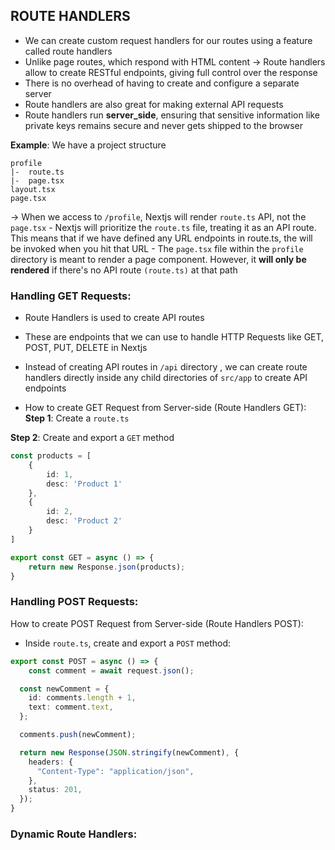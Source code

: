 ## ROUTE HANDLERS  

- We can create custom request handlers for our routes using a feature called route handlers
- Unlike page routes, which respond with HTML content
&rarr; Route handlers allow to create RESTful endpoints, giving full control over the response  
- There is no overhead of having to create and configure a separate server  
- Route handlers are also great for making external API requests
- Route handlers run __server_side__, ensuring that sensitive information like private keys remains secure and never gets shipped to the browser  

__Example__: We have a project structure
```
profile
|-  route.ts
|-  page.tsx
layout.tsx
page.tsx
```
&rarr; When we access to `/profile`, Nextjs will render `route.ts` API, not the `page.tsx`
    - Nextjs will prioritize the `route.ts` file, treating it as an API route. This means that if we have defined any URL endpoints in route.ts, the will be invoked when you hit that URL
    - The `page.tsx` file within the `profile` directory is meant to render a page component. However, it __will only be rendered__ if there's no API route `(route.ts)` at that path

### Handling GET Requests:
- Route Handlers is used to create API routes
- These are endpoints that we can use to handle HTTP Requests like GET, POST, PUT, DELETE in Nextjs
- Instead of creating API routes in `/api` directory , we can create route handlers directly inside any child directories of `src/app` to create API endpoints

- How to create GET Request from Server-side (Route Handlers GET):
__Step 1__: Create a `route.ts`

__Step 2__: Create and export a `GET` method
```ts
const products = [
    {
        id: 1,
        desc: 'Product 1'
    }, 
    {
        id: 2,
        desc: 'Product 2'
    }
]

export const GET = async () => {
    return new Response.json(products);
}
```

### Handling POST Requests:
How to create POST Request from Server-side (Route Handlers POST):
- Inside `route.ts`, create and export a `POST` method:

```ts
export const POST = async () => {
    const comment = await request.json();

  const newComment = {
    id: comments.length + 1,
    text: comment.text,
  };

  comments.push(newComment);

  return new Response(JSON.stringify(newComment), {
    headers: {
      "Content-Type": "application/json",
    },
    status: 201,
  });
}
```

### Dynamic Route Handlers:
